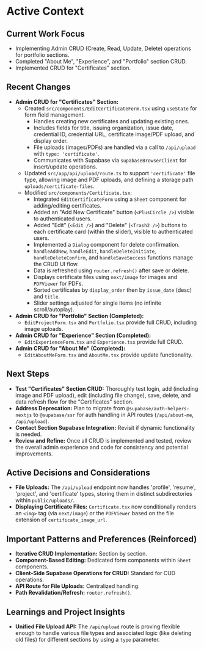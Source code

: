 # Active Context

## Current Work Focus
- Implementing Admin CRUD (Create, Read, Update, Delete) operations for portfolio sections.
- Completed "About Me", "Experience", and "Portfolio" section CRUD.
- Implemented CRUD for "Certificates" section.

## Recent Changes
- **Admin CRUD for "Certificates" Section:**
    - Created `src/components/EditCertificateForm.tsx` using `useState` for form field management.
        - Handles creating new certificates and updating existing ones.
        - Includes fields for title, issuing organization, issue date, credential ID, credential URL, certificate image/PDF upload, and display order.
        - File uploads (images/PDFs) are handled via a call to `/api/upload` with `type: 'certificate'`.
        - Communicates with Supabase via `supabaseBrowserClient` for insert/update operations.
    - Updated `src/app/api/upload/route.ts` to support `'certificate'` file type, allowing image and PDF uploads, and defining a storage path `uploads/certificate-files`.
    - Modified `src/components/Certificate.tsx`:
        - Integrated `EditCertificateForm` using a `Sheet` component for adding/editing certificates.
        - Added an "Add New Certificate" button (`<PlusCircle />`) visible to authenticated users.
        - Added "Edit" (`<Edit />`) and "Delete" (`<Trash2 />`) buttons to each certificate card (within the slider), visible to authenticated users.
        - Implemented a `Dialog` component for delete confirmation.
        - `handleAddNew`, `handleEdit`, `handleDeleteInitiate`, `handleDeleteConfirm`, and `handleSaveSuccess` functions manage the CRUD UI flow.
        - Data is refreshed using `router.refresh()` after save or delete.
        - Displays certificate files using `next/image` for images and `PDFViewer` for PDFs.
        - Sorted certificates by `display_order` then by `issue_date` (desc) and `title`.
        - Slider settings adjusted for single items (no infinite scroll/autoplay).
- **Admin CRUD for "Portfolio" Section (Completed):**
    - `EditProjectForm.tsx` and `Portfolio.tsx` provide full CRUD, including image uploads.
- **Admin CRUD for "Experience" Section (Completed):**
    - `EditExperienceForm.tsx` and `Experience.tsx` provide full CRUD.
- **Admin CRUD for "About Me" (Completed):**
    - `EditAboutMeForm.tsx` and `AboutMe.tsx` provide update functionality.

## Next Steps
- **Test "Certificates" Section CRUD:** Thoroughly test login, add (including image and PDF upload), edit (including file change), save, delete, and data refresh flow for the "Certificates" section.
- **Address Deprecation:** Plan to migrate from `@supabase/auth-helpers-nextjs` to `@supabase/ssr` for auth handling in API routes (`/api/about-me`, `/api/upload`).
- **Contact Section Supabase Integration:** Revisit if dynamic functionality is needed.
- **Review and Refine:** Once all CRUD is implemented and tested, review the overall admin experience and code for consistency and potential improvements.

## Active Decisions and Considerations
- **File Uploads:** The `/api/upload` endpoint now handles 'profile', 'resume', 'project', and 'certificate' types, storing them in distinct subdirectories within `public/uploads/`.
- **Displaying Certificate Files:** `Certificate.tsx` now conditionally renders an `<img>` tag (via `next/image`) or the `PDFViewer` based on the file extension of `certificate_image_url`.

## Important Patterns and Preferences (Reinforced)
- **Iterative CRUD Implementation:** Section by section.
- **Component-Based Editing:** Dedicated form components within `Sheet` components.
- **Client-Side Supabase Operations for CRUD:** Standard for CUD operations.
- **API Route for File Uploads:** Centralized handling.
- **Path Revalidation/Refresh:** `router.refresh()`.

## Learnings and Project Insights
- **Unified File Upload API:** The `/api/upload` route is proving flexible enough to handle various file types and associated logic (like deleting old files) for different sections by using a `type` parameter.
